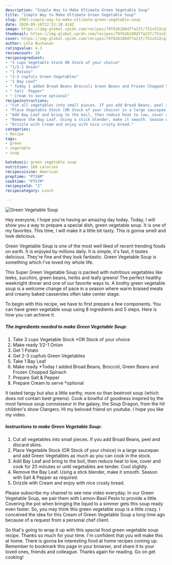 ```yaml
---
description: "Simple Way to Make Ultimate Green Vegetable Soup"
title: "Simple Way to Make Ultimate Green Vegetable Soup"
slug: 2983-simple-way-to-make-ultimate-green-vegetable-soup
date: 2020-09-16T22:51:28.414Z
image: https://img-global.cpcdn.com/recipes/79f626108d77a23f/751x532cq70/green-vegetable-soup-recipe-main-photo.jpg
thumbnail: https://img-global.cpcdn.com/recipes/79f626108d77a23f/751x532cq70/green-vegetable-soup-recipe-main-photo.jpg
cover: https://img-global.cpcdn.com/recipes/79f626108d77a23f/751x532cq70/green-vegetable-soup-recipe-main-photo.jpg
author: Lola Buchanan
ratingvalue: 4.3
reviewcount: 10
recipeingredient:
- "3 cups Vegetable Stock OR Stock of your choice"
- "1/2-1 Onion"
- "1 Potato"
- "2-3 cupfuls Green Vegetables"
- "1 Bay Leaf"
- " Today I added Broad Beans Broccoli Green Beans and Frozen Chopped Spinach"
- " Salt  Pepper"
- " Cream to serve optional"
recipeinstructions:
- "Cut all vegetables into small pieces. If you add Broad Beans, peel and discard skins."
- "Place Vegetable Stock (OR Stock of your choice) in a large saucepan and add Green Vegetables as much as you can cook in the stock."
- "Add Bay Leaf and bring to the boil, then reduce heat to low, cover and cook for 20 minutes or until vegetables are tender. Cool slightly."
- "Remove the Bay Leaf. Using a stick blender, make it smooth. Season with Salt &amp; Pepper as required."
- "Drizzle with Cream and enjoy with nice crusty bread."
categories:
- Recipe
tags:
- green
- vegetable
- soup

katakunci: green vegetable soup 
nutrition: 169 calories
recipecuisine: American
preptime: "PT16M"
cooktime: "PT57M"
recipeyield: "2"
recipecategory: Lunch

---
```



![Green Vegetable Soup](https://img-global.cpcdn.com/recipes/79f626108d77a23f/751x532cq70/green-vegetable-soup-recipe-main-photo.jpg)

Hey everyone, I hope you're having an amazing day today. Today, I will show you a way to prepare a special dish, green vegetable soup. It is one of my favorites. This time, I will make it a little bit tasty. This is gonna smell and look delicious.

Green Vegetable Soup is one of the most well liked of recent trending foods on earth. It is enjoyed by millions daily. It is simple, it's fast, it tastes delicious. They're fine and they look fantastic. Green Vegetable Soup is something which I've loved my whole life.

This Super Green Vegetable Soup is packed with nutritious vegetables like leeks, zucchini, green beans, herbs and leafy greens! The perfect healthy weeknight dinner and one of our favorite ways to. A brothy green vegetable soup is a welcome change of pace in a season where warm braised meats and creamy baked casseroles often take center stage.


To begin with this recipe, we have to first prepare a few components. You can have green vegetable soup using 8 ingredients and 5 steps. Here is how you can achieve it.

<!--inarticleads1-->

##### The ingredients needed to make Green Vegetable Soup:

1. Take 3 cups Vegetable Stock *OR Stock of your choice
1. Make ready 1/2-1 Onion
1. Get 1 Potato
1. Get 2-3 cupfuls Green Vegetables
1. Take 1 Bay Leaf
1. Make ready  *Today I added Broad Beans, Broccoli, Green Beans and Frozen Chopped Spinach
1. Prepare  Salt &amp; Pepper
1. Prepare  Cream to serve *optional


It tasted tangy but also a little earthy, more so than beetroot soup (which does not contain beet greens). Cook a bowlful of goodness inspired by the most famous soup connoisseur in the galaxy, the Soup Dragon, from the hit children&#39;s show Clangers. Hi my beloved friend on youtube. I hope you like my video. 

<!--inarticleads2-->

##### Instructions to make Green Vegetable Soup:

1. Cut all vegetables into small pieces. If you add Broad Beans, peel and discard skins.
1. Place Vegetable Stock (OR Stock of your choice) in a large saucepan and add Green Vegetables as much as you can cook in the stock.
1. Add Bay Leaf and bring to the boil, then reduce heat to low, cover and cook for 20 minutes or until vegetables are tender. Cool slightly.
1. Remove the Bay Leaf. Using a stick blender, make it smooth. Season with Salt &amp; Pepper as required.
1. Drizzle with Cream and enjoy with nice crusty bread.


Please subscribe my channel to see new video everyday. In our Green Vegetable Soup, we pair them with Lemon-Basil Pesto to provide a little. Covering the pot when bringing the liquid to a simmer gets this soup ready even faster. So, you may think this green vegetable soup is a little crazy. I conceived the idea for this Cream of Green Vegetable Soup a long time ago because of a request from a personal chef client. 

So that's going to wrap it up with this special food green vegetable soup recipe. Thanks so much for your time. I'm confident that you will make this at home. There is gonna be interesting food at home recipes coming up. Remember to bookmark this page in your browser, and share it to your loved ones, friends and colleague. Thanks again for reading. Go on get cooking!
